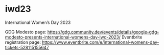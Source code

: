 # iwd23
International Women’s Day 2023

GDG Modesto page: https://gdg.community.dev/events/details/google-gdg-modesto-presents-international-womens-day-iwd-2023/
Eventbrite registration page: https://www.eventbrite.com/e/international-womens-day-tickets-528115155647
